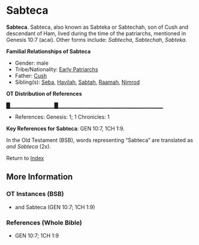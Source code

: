 # Sabteca
**Sabteca**. 
Sabteca, also known as Sabteka or Sabtechah, son of Cush and descendant of Ham, lived during the time of the patriarchs, mentioned in Genesis 10:7 (acai). 
Other forms include: 
*Sabtecha*, *Sabtechah*, *Sabteka*. 




**Familial Relationships of Sabteca**


* Gender: male
* Tribe/Nationality: [Early Patriarchs](../../../groups/md/acai/Earlypatriarchs.md)
* Father: [Cush](Cush.2.md)
* Sibling(s): [Seba](Seba.md), [Havilah](Havilah.md), [Sabtah](Sabtah.md), [Raamah](Raamah.md), [Nimrod](Nimrod.md)


**OT Distribution of References**

█▁▁▁▁▁▁▁▁▁▁▁█▁▁▁▁▁▁▁▁▁▁▁▁▁▁▁▁▁▁▁▁▁▁▁▁▁▁
* References: Genesis: 1; 1 Chronicles: 1



**Key References for Sabteca**: 
GEN 10:7, 1CH 1:9. 


In the Old Testament (BSB), words representing “Sabteca” are translated as 
*and Sabteca* (2x). 




Return to [Index](00-Index.md)

## More Information

### OT Instances (BSB)

* and Sabteca (GEN 10:7; 1CH 1:9)



### References (Whole Bible)

* GEN 10:7; 1CH 1:9



